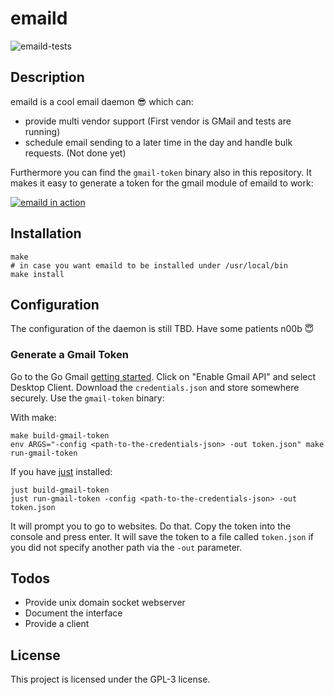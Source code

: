 # emaild

![emaild-tests](https://github.com/4thel00z/emaild/workflows/Test/badge.svg)

## Description

emaild is a cool email daemon 😎 which can:

- provide multi vendor support (First vendor is GMail and tests are running)
- schedule email sending to a later time in the day and handle bulk requests. (Not done yet)

Furthermore you can find the `gmail-token` binary also in this repository.
It makes it easy to generate a token for the gmail module of emaild to work:

[![emaild in action](https://asciinema.org/a/WEMHnuuj7yXHf7pHEsNOt8gEB.svg)](https://asciinema.org/a/WEMHnuuj7yXHf7pHEsNOt8gEB)

## Installation

```
make
# in case you want emaild to be installed under /usr/local/bin
make install
```

## Configuration

The configuration of the daemon is still TBD. Have some patients n00b 😇

### Generate a Gmail Token

Go to the Go Gmail [getting started](https://developers.google.com/gmail/api/quickstart/go).
Click on "Enable Gmail API" and select Desktop Client.
Download the `credentials.json` and store somewhere securely.
Use the `gmail-token` binary:

With make:
```
make build-gmail-token
env ARGS="-config <path-to-the-credentials-json> -out token.json" make run-gmail-token 
```

If you have [just](https://github.com/casey/just) installed:
```
just build-gmail-token
just run-gmail-token -config <path-to-the-credentials-json> -out token.json
```

It will prompt you to go to websites. Do that. Copy the token into the console and press enter.
It will save the token to a file called `token.json` if you did not specify another path via the `-out` parameter.


## Todos

- Provide unix domain socket webserver
- Document the interface
- Provide a client

## License

This project is licensed under the GPL-3 license.
